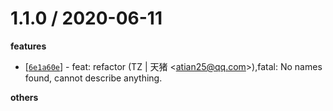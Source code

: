 
1.1.0 / 2020-06-11
==================

**features**
  * [[`6e1a60e`](http://github.com/X-Profiler/egg-xtransit/commit/6e1a60e4c1862ea9cba1e2cd4cdf5b66ee6282be)] - feat: refactor (TZ | 天猪 <<atian25@qq.com>>),fatal: No names found, cannot describe anything.

**others**

